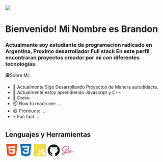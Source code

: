 <div class="contenedor" aling="center">
  <img src="https://media.giphy.com/media/zOvBKUUEERdNm/giphy.gif" width="300">
  <h1>Bienvenido! Mi Nombre es Brandon</h1>
  <h3>Actualmente soy estudiante de programacion radicado en Argentina, Proximo desarrollador Full stack
    En este perfil encontraran proyectos creador por mi con diferentes tecnologias.
  </h3>
</div>

🕵Sobre Mi:
- 🔭 Actualmente Sigo Desarrollando Proyectos de Manera autodidacta.
- 🌱 Actualmente estoy aprendiendo Javascript y C++
- 💬 Como 
- 📫 How to reach me: ...
- 😄 Pronouns: ...
- ⚡ Fun fact: ...

<div aling = "left">
    <h2>Lenguajes y Herramientas</h2>
    <div>
        <img src="https://github.com/devicons/devicon/blob/master/icons/html5/html5-original.svg" alt="icon" 
        height="40" width="40">
        <img src=https://github.com/devicons/devicon/blob/master/icons/css3/css3-plain.svg alt="icon css" 
        height="40" width="40">
        <img src="https://github.com/devicons/devicon/blob/master/icons/javascript/javascript-plain.svg" alt="icon" 
        height="40" width="40">
        <img src="https://github.com/devicons/devicon/blob/master/icons/github/github-original.svg" alt="icon" 
        height="40" width="40">
        <img src="https://github.com/devicons/devicon/blob/master/icons/sass/sass-original.svg" alt="icon" 
        height="40" width="40">
    </div>
</div>

